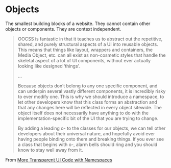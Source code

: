 # Objects
The smallest building blocks of a website. They cannot contain other objects or components. They are context independent.


> OOCSS is fantastic in that it teaches us to abstract out the repetitive, shared, and purely structural aspects of a UI into reusable objects. This means that things like layout, wrappers and containers, the Media Object, etc. can all exist as non-cosmetic styles that handle the skeletal aspect of a lot of UI components, without ever actually looking like designed ‘things’.
>
> ...
>
> Because objects don’t belong to any one specific component, and can underpin several vastly different components, it is incredibly risky to ever modify one. This is why we should introduce a namespace, to let other developers know that this class forms an abstraction and that any changes here will be reflected in every object sitewide. The object itself does not necessarily have anything to do with the implementation-specific bit of the UI that you are trying to change.
>
> By adding a leading o- to the classes for our objects, we can tell other developers about their universal nature, and hopefully avoid ever having people binding onto them and breaking things. If you ever see a class that begins with o-, alarm bells should ring and you should know to stay well away from it.


From [More Transparent UI Code with Namespaces](https://csswizardry.com/2015/03/more-transparent-ui-code-with-namespaces/)
